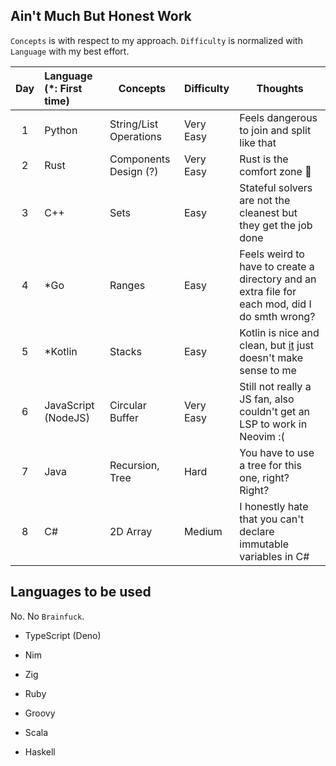 ## Ain't Much But Honest Work

`Concepts` is with respect to my approach. `Difficulty` is normalized with `Language` with my best effort.

| Day | Language (\*: First time) | Concepts               | Difficulty | Thoughts                                                                                                                                             |
| :-: | :------------------------ | ---------------------- | ---------- | ---------------------------------------------------------------------------------------------------------------------------------------------------- |
|  1  | Python                    | String/List Operations | Very Easy  | Feels dangerous to join and split like that                                                                                                          |
|  2  | Rust                      | Components Design (?)  | Very Easy  | Rust is the comfort zone 🦀                                                                                                                          |
|  3  | C++                       | Sets                   | Easy       | Stateful solvers are not the cleanest but they get the job done                                                                                      |
|  4  | \*Go                      | Ranges                 | Easy       | Feels weird to have to create a directory and an extra file for each mod, did I do smth wrong?                                                       |
|  5  | \*Kotlin                  | Stacks                 | Easy       | Kotlin is nice and clean, but [it](https://github.com/LittleGents/advent-of-code-2022-pun/blob/main/day5/main.kt#L132) just doesn't make sense to me |
|  6  | JavaScript (NodeJS)       | Circular Buffer        | Very Easy  | Still not really a JS fan, also couldn't get an LSP to work in Neovim :(                                                                             |
|  7  | Java                      | Recursion, Tree        | Hard       | You have to use a tree for this one, right? Right?                                                                                                   |
|  8  | C#                        | 2D Array               | Medium     | I honestly hate that you can't declare immutable variables in C#                                                                                     |

## Languages to be used

No. No `Brainfuck`.

-   TypeScript (Deno)

-   Nim

-   Zig

-   Ruby

-   Groovy

-   Scala

-   Haskell

